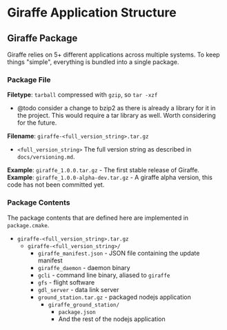 # Giraffe Application Structure

## Giraffe Package

Giraffe relies on 5+ different applications across multiple systems. To keep
things "simple", everything is bundled into a single package.

### Package File

**Filetype**: `tarball` compressed with `gzip`, so `tar -xzf`

- @todo consider a change to bzip2 as there is already a library for it in the
  project. This would require a tar library as well. Worth considering for the
  future.

**Filename**: `giraffe-<full_version_string>.tar.gz`

- `<full_version_string>` The full version string as described in
  `docs/versioning.md`.

**Example**: `giraffe_1.0.0.tar.gz` - The first stable release of Giraffe.
**Example**: `giraffe_1.0.0-alpha-dev.tar.gz` - A giraffe alpha version, this
code has not been committed yet.

### Package Contents

The package contents that are defined here are implemented in `package.cmake`.

- `giraffe-<full_version_string>.tar.gz`
  - `giraffe-<full_version_string>/`
    - `giraffe_manifest.json` - JSON file containing the update manifest
    - `giraffe_daemon` - daemon binary
    - `gcli` - command line binary, aliased to `giraffe`
    - `gfs` - flight software
    - `gdl_server` - data link server
    - `ground_station.tar.gz` - packaged nodejs application
      - `giraffe_ground_station/`
        - `package.json`
        - And the rest of the nodejs application
